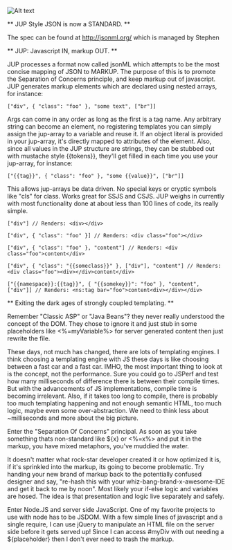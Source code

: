 
![Alt text](http://29.media.tumblr.com/tumblr_l2xo55ndbA1qbo0zio1_r1_400.png)

** JUP Style JSON is now a STANDARD. **

The spec can be found at http://jsonml.org/ which is managed by Stephen

** JUP: Javascript IN, markup OUT. **

JUP processes a format now called jsonML which attempts to be the most concise mapping of JSON to MARKUP.
The purpose of this is to promote the Separation of Concerns principle, and keep markup out of javascript. 
JUP generates markup elements which are declared using nested arrays, for instance:

    ["div", { "class": "foo" }, "some text", ["br"]]

Args can come in any order as long as the first is a tag name. Any arbitrary string can become an element, no registering templates you can simply assign the jup-array to a variable and reuse it. If an object literal is provided in your jup-array, it's directly mapped to attributes of the element. Also, since all values in the JUP structure are strings, they can be stubbed out with mustache style {{tokens}}, they'll get filled in each time you use your jup-array, for instance: 

    ["{{tag}}", { "class": "foo" }, "some {{value}}", ["br"]]

This allows jup-arrays be data driven. No special keys or cryptic symbols like "cls" for class. Works great for SSJS and CSJS. JUP weighs in currently with most functionality done at about less than 100 lines of code, its really simple.

    ["div"] // Renders: <div></div>

    ["div", { "class": "foo" }] // Renders: <div class="foo"></div>

    ["div", { "class": "foo" }, "content"] // Renders: <div class="foo">content</div>

    ["div", { "class": "{{someclass}}" }, ["div"], "content"] // Renders: <div class="foo"><div></div>content</div>

    ["{{namespace}}:{{tag}}", { "{{somekey}}": "foo" }, "content", ["div"]] // Renders: <ns:tag bar="foo">content<div></div></div>

** Exiting the dark ages of strongly coupled templating. **

Remember "Classic ASP" or "Java Beans"? they never really understood the concept of the DOM. They chose to ignore it and just stub in some placeholders like <%=myVariable%> for server generated content then just rewrite the file.

These days, not much has changed, there are lots of templating engines. I think choosing a templating engine with JS these days is like choosing between a fast car and a fast car. IMHO, the most important thing to look at is the concept, not the performance. Sure you could go to JSPerf and test how many milliseconds of difference there is between their compile times. But with the advancements of JS implementations, compile time is becoming irrelevant. Also, if it takes too long to compile, there is probably too much templating happening and not enough semantic HTML, too much logic, maybe even some over-abstraction. We need to think less about ~milliseconds and more about the big picture.

Enter the "Separation Of Concerns" principal. As soon as you take something thats non-standard like ${x} or <%=x%> and put it in the markup, you have mixed metaphors, you've muddied the water.

It doesn't matter what rock-star developer created it or how optimized it is, if it's sprinkled into the markup, its going to become problematic. Try handing your new brand of markup back to the potentially confused designer and say, "re-hash this with your whiz-bang-brand-x-awesome-IDE and get it back to me by noon". Most likely your if-else logic and variables are hosed. The idea is that presentation and logic live separately and safely. 

Enter Node.JS and server side JavaScript. One of my favorite projects to use with node has to be JSDOM. With a few simple lines of javascript and a single require, I can use jQuery to manipulate an HTML file on the server side before it gets served up! Since I can access #myDiv with out needing a ${placeholder} then I don't ever need to trash the markup.

